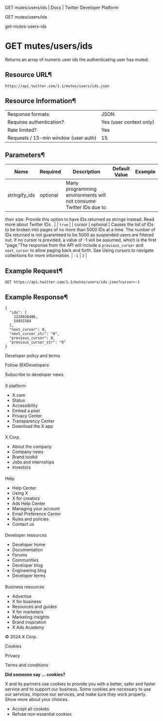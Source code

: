 



GET mutes/users/ids | Docs | Twitter Developer Platform 





































































































GET mutes/users/ids



get-mutes-users-ids

GET mutes/users/ids
===================




Returns an array of numeric user ids the authenticating user has
muted.


Resource URL¶
-------------


`https://api.twitter.com/1.1/mutes/users/ids.json`


Resource Information¶
---------------------




|  |  |
| --- | --- |
| Response formats | JSON |
| Requires authentication? | Yes (user context only) |
| Rate limited? | Yes |
| Requests / 15-min window (user auth) | 15 |


Parameters¶
-----------




| Name | Required | Description | Default Value | Example |
| --- | --- | --- | --- | --- |
| stringify\_ids | optional | Many programming environments will not consume Twitter IDs due to
their size. Provide this option to have IDs returned as strings instead.
Read more about Twitter IDs
. |  | `true` |
| cursor | optional | Causes the list of IDs to be broken into pages of no more than
5000 IDs at a time. The number of IDs returned is not guaranteed to be
5000 as suspended users are filtered out. If no cursor is provided, a
value of -1 will be assumed, which is the first "page."The
response from the API will include a `previous_cursor` and
`next_cursor` to allow paging back and forth. See Using cursors to navigate
collections for more information. | `-1` | `2` |


Example Request¶
----------------


`GET https://api.twitter.com/1.1/mutes/users/ids.json?cursor=-1`


Example Response¶
-----------------



```
{
  "ids": [
    1228026486,
    54931584
  ],
  "next_cursor": 0,
  "next_cursor_str": "0",
  "previous_cursor": 0,
  "previous_cursor_str": "0"
}
```


















Developer policy and terms


Follow @XDevelopers


Subscribe to developer news












#### 
 X platform


* X.com
* Status
* Accessibility
* Embed a post
* Privacy Center
* Transparency Center
* Download the X app




#### 
 X Corp.


* About the company
* Company news
* Brand toolkit
* Jobs and internships
* Investors




#### 
 Help


* Help Center
* Using X
* X for creators
* Ads Help Center
* Managing your account
* Email Preference Center
* Rules and policies
* Contact us




#### 
 Developer resources


* Developer home
* Documentation
* Forums
* Communities
* Developer blog
* Engineering blog
* Developer terms




#### 
 Business resources


* Advertise
* X for business
* Resources and guides
* X for marketers
* Marketing insights
* Brand inspiration
* X Ads Academy









 © 2024 X Corp.
 


Cookies


Privacy


Terms and conditions






















**Did someone say … cookies?**  
  


 X and its partners use cookies to provide you with a better, safer and
 faster service and to support our business. Some cookies are necessary to use
 our services, improve our services, and make sure they work properly.
 Show more about your choices.


 




* Accept all cookies
* Refuse non-essential cookies















